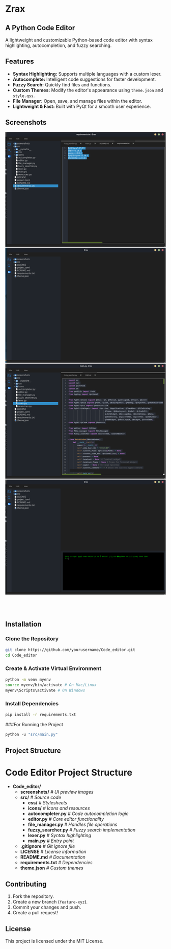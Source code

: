 # **Zrax**
## A Python Code Editor

A lightweight and customizable Python-based code editor with syntax highlighting, autocompletion, and fuzzy searching.

## Features

- **Syntax Highlighting:** Supports multiple languages with a custom lexer.
- **Autocomplete:** Intelligent code suggestions for faster development.
- **Fuzzy Search:** Quickly find files and functions.
- **Custom Themes:** Modify the editor's appearance using `theme.json` and `style.qss`.
- **File Manager:** Open, save, and manage files within the editor.
- **Lightweight & Fast:** Built with PyQt for a smooth user experience.

## Screenshots

![Screenshot of the editor](./screenshots/s1.png)
![Screenshot of the editor](./screenshots/s2.png)
![Screenshot of the editor](./screenshots/s3.png)
![Screenshot of the editor](./screenshots/s4.png)


<br>
<br>

## Installation
### Clone the Repository
```bash
git clone https://github.com/yourusername/Code_editor.git
cd Code_editor
```


### Create & Activate Virtual Environment
```bash
python -m venv myenv
source myenv/bin/activate # On Mac/Linux
myenv\Scripts\activate # On Windows
```
### Install Dependencies

```bash
pip install -r requirements.txt

```
###For Running the Project
```python
python -u "src/main.py"
```
## Project Structure

# Code Editor Project Structure

- **Code_editor/**
  - **screenshots/**  _# UI preview images_
  - **src/**  _# Source code_
    - **css/**  _# Stylesheets_
    - **icons/**  _# Icons and resources_
    - **autocompleter.py**  _# Code autocompletion logic_
    - **editor.py**  _# Core editor functionality_
    - **file_manager.py**  _# Handles file operations_
    - **fuzzy_searcher.py**  _# Fuzzy search implementation_
    - **lexer.py**  _# Syntax highlighting_
    - **main.py**  _# Entry point_
  - **.gitignore**  _# Git ignore file_
  - **LICENSE**  _# License information_
  - **README.md**  _# Documentation_
  - **requirements.txt**  _# Dependencies_
  - **theme.json**  _# Custom themes_



## Contributing

1.  Fork the repository.
2.  Create a new branch (`feature-xyz`).
3.  Commit your changes and push.
4.  Create a pull request!

## License

This project is licensed under the MIT License.
